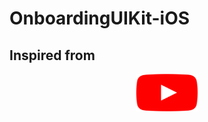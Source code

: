 # OnboardingUIKit-iOS


## Inspired from 

<center>
<a href="https://www.youtube.com/watch?v=l_S3JJRYOog">
<img src="./youtube_icon.png" width="100" height="60"/></a>
</center>
